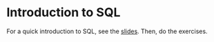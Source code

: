# Introduction to SQL

For a quick introduction to SQL, see the [slides](https://docs.google.com/presentation/d/1-FhnRYrehe3VSlITi6geGqh-DrtSP6nPN4tiPgpbGqQ/present). Then, do the exercises.
